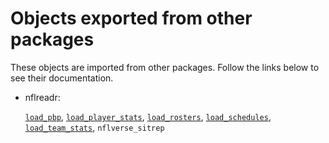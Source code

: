 # Objects exported from other packages

These objects are imported from other packages. Follow the links below
to see their documentation.

- nflreadr:

  [`load_pbp`](https://nflreadr.nflverse.com/reference/load_pbp.html),
  [`load_player_stats`](https://nflreadr.nflverse.com/reference/load_player_stats.html),
  [`load_rosters`](https://nflreadr.nflverse.com/reference/load_rosters.html),
  [`load_schedules`](https://nflreadr.nflverse.com/reference/load_schedules.html),
  [`load_team_stats`](https://nflreadr.nflverse.com/reference/load_team_stats.html),
  `nflverse_sitrep`
